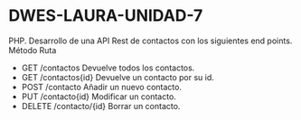 # DWES-LAURA-UNIDAD-7

PHP. Desarrollo de una API Rest de contactos con los siguientes end points.
Método     Ruta
- GET     /contactos     Devuelve todos los contactos.
- GET     /contactos{id} Devuelve un contacto por su id.
- POST    /contacto      Añadir un nuevo contacto.
- PUT     /contacto{id}  Modificar un contacto.
- DELETE  /contacto/{id} Borrar un contacto.
